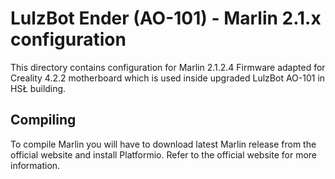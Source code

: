# LulzBot Ender (AO-101) - Marlin 2.1.x configuration

This directory contains configuration for Marlin 2.1.2.4 Firmware adapted for Creality 4.2.2 motherboard which is used inside upgraded LulzBot AO-101 in HSŁ building. 

## Compiling
To compile Marlin you will have to download latest Marlin release from the official website and install Platformio. Refer to the official website for more information. 
